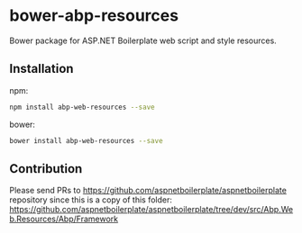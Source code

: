 # bower-abp-resources
Bower package for ASP.NET Boilerplate web script and style resources.

## Installation

npm:
```bash
npm install abp-web-resources --save
```

bower:
```bash
bower install abp-web-resources --save
```

## Contribution

Please send PRs to https://github.com/aspnetboilerplate/aspnetboilerplate repository since this is a copy of this folder: https://github.com/aspnetboilerplate/aspnetboilerplate/tree/dev/src/Abp.Web.Resources/Abp/Framework
